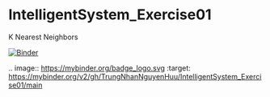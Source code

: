 # IntelligentSystem_Exercise01
K Nearest Neighbors

[![Binder](https://mybinder.org/badge_logo.svg)](https://mybinder.org/v2/gh/TrungNhanNguyenHuu/IntelligentSystem_Exercise01/main)

.. image:: https://mybinder.org/badge_logo.svg
 :target: https://mybinder.org/v2/gh/TrungNhanNguyenHuu/IntelligentSystem_Exercise01/main
